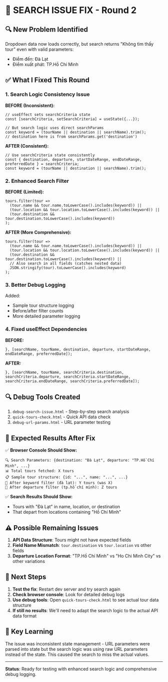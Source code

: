 # 🔧 SEARCH ISSUE FIX - Round 2

## 🔍 New Problem Identified
Dropdown data now loads correctly, but search returns "Không tìm thấy tour" even with valid parameters:
- Điểm đến: Đà Lạt  
- Điểm xuất phát: TP.Hồ Chí Minh

## ✅ What I Fixed This Round

### 1. Search Logic Consistency Issue
**BEFORE (Inconsistent):**
```tsx
// useEffect sets searchCriteria state
const [searchCriteria, setSearchCriteria] = useState({...});

// But search logic uses direct searchParams
const keyword = (tourName || destination || searchName).trim();
// destination here is from searchParams.get('destination')
```

**AFTER (Consistent):**
```tsx
// Use searchCriteria state consistently
const { destination, departure, startDateRange, endDateRange, preferredDate } = searchCriteria;
const keyword = (tourName || destination || searchName).trim();
```

### 2. Enhanced Search Filter
**BEFORE (Limited):**
```tsx
tours.filter(tour =>
  (tour.name && tour.name.toLowerCase().includes(keyword)) ||
  (tour.location && tour.location.toLowerCase().includes(keyword)) ||
  (tour.destination && tour.destination.toLowerCase().includes(keyword))
);
```

**AFTER (More Comprehensive):**
```tsx
tours.filter(tour =>
  (tour.name && tour.name.toLowerCase().includes(keyword)) ||
  (tour.location && tour.location.toLowerCase().includes(keyword)) ||
  (tour.destination && tour.destination.toLowerCase().includes(keyword)) ||
  // Also search in all fields (catches nested data)
  JSON.stringify(tour).toLowerCase().includes(keyword)
);
```

### 3. Better Debug Logging
Added:
- Sample tour structure logging
- Before/after filter counts
- More detailed parameter logging

### 4. Fixed useEffect Dependencies
**BEFORE:**
```tsx
}, [searchName, tourName, destination, departure, startDateRange, endDateRange, preferredDate]);
```

**AFTER:**
```tsx
}, [searchName, tourName, searchCriteria.destination, searchCriteria.departure, searchCriteria.startDateRange, searchCriteria.endDateRange, searchCriteria.preferredDate]);
```

## 🔍 Debug Tools Created
1. `debug-search-issue.html` - Step-by-step search analysis
2. `quick-tours-check.html` - Quick API data check  
3. `debug-url-params.html` - URL parameter testing

## 🎯 Expected Results After Fix

✅ **Browser Console Should Show:**
```
🔍 Search Parameters: {destination: "Đà Lạt", departure: "TP.Hồ Chí Minh", ...}
📊 Total tours fetched: X tours
📋 Sample tour structure: {id: "...", name: "...", ...}
🎯 After keyword filter (đà lạt): Y tours (was X)
🚗 After departure filter (tp.hồ chí minh): Z tours
```

✅ **Search Results Should Show:**
- Tours with "Đà Lạt" in name, location, or destination
- That depart from locations containing "Hồ Chí Minh"

## ⚠️ Possible Remaining Issues

1. **API Data Structure**: Tours might not have expected fields
2. **Field Name Mismatch**: `tour.destination` vs `tour.location` vs other fields
3. **Departure Location Format**: "TP.Hồ Chí Minh" vs "Ho Chi Minh City" vs other variations

## 🚀 Next Steps

1. **Test the fix**: Restart dev server and try search again
2. **Check browser console**: Look for detailed debug logs
3. **Use debug tools**: Open `quick-tours-check.html` to see actual tour data structure
4. **If still no results**: We'll need to adapt the search logic to the actual API data format

## 📝 Key Learning

The issue was inconsistent state management - URL parameters were parsed into state but the search logic was using raw URL parameters instead of the state. This caused the search to miss the actual values.

---

**Status**: Ready for testing with enhanced search logic and comprehensive debug logging.
